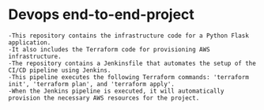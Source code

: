 # Devops end-to-end-project

	-This repository contains the infrastructure code for a Python Flask application.
	-It also includes the Terraform code for provisioning AWS infrastructure.
	-The repository contains a Jenkinsfile that automates the setup of the CI/CD pipeline using Jenkins. 
	-This pipeline executes the following Terraform commands: 'terraform init', 'terraform plan', and 'terraform apply'.
	-When the Jenkins pipeline is executed, it will automatically provision the necessary AWS resources for the project.
  
  